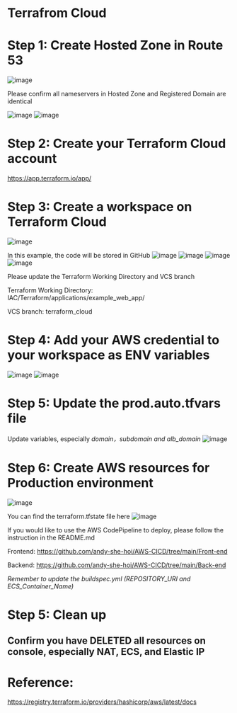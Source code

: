 # Terrafrom Cloud


# Step 1: Create Hosted Zone in Route 53

![image](https://user-images.githubusercontent.com/80022917/156779538-0687011a-6d9a-47d3-ade5-9fcc9ecf82dd.png)

Please confirm all nameservers in Hosted Zone and Registered Domain are identical

![image](https://user-images.githubusercontent.com/80022917/156780481-4d7c1c9a-c6df-464a-94fa-f09d390d4227.png)
![image](https://user-images.githubusercontent.com/80022917/156780592-a594b3de-2731-45c8-8376-f92007cb30a9.png)

# Step 2: Create your Terraform Cloud account

https://app.terraform.io/app/

# Step 3: Create a workspace on Terraform Cloud

![image](https://user-images.githubusercontent.com/80022917/157151179-fe889a0a-ea6c-4cd0-baf5-9e13da60f637.png)

In this example, the code will be stored in GitHub
![image](https://user-images.githubusercontent.com/80022917/157151278-c0f0548e-691f-4fc4-b8aa-49b5cdfcfefd.png)
![image](https://user-images.githubusercontent.com/80022917/157151644-a9f4f2d5-1d90-44c4-9e68-06056eb23612.png)
![image](https://user-images.githubusercontent.com/80022917/157152426-b8638cfc-575b-45f7-beb1-76f118729f57.png)
![image](https://user-images.githubusercontent.com/80022917/157152542-a95d4a6f-0ca9-4ad7-a9d5-d551a3751083.png)

Please update the Terraform Working Directory and VCS branch

Terraform Working Directory: IAC/Terraform/applications/example_web_app/

VCS branch: terraform_cloud

# Step 4: Add your AWS credential to your workspace as ENV variables

![image](https://user-images.githubusercontent.com/80022917/157154916-5b78941d-33fc-4505-9bde-d5382ed1ac92.png)
![image](https://user-images.githubusercontent.com/80022917/157154729-1421e50b-a2b1-4c97-9e47-126512809275.png)

# Step 5: Update the prod.auto.tfvars file

Update variables, especially _domain，subdomain and alb_domain_
![image](https://user-images.githubusercontent.com/80022917/157154146-b00a4461-2767-479c-8cbf-dd011588709b.png)

# Step 6: Create AWS resources for Production environment

![image](https://user-images.githubusercontent.com/80022917/157150112-54b7c1e2-48a4-4c85-81e7-91cb7a2bcf9a.png)

You can find the terraform.tfstate file here
![image](https://user-images.githubusercontent.com/80022917/157150607-98e9c845-12ff-4c65-aff5-8feec4d085bf.png)

If you would like to use the AWS CodePipeline to deploy, please follow the instruction in the README.md 

Frontend: https://github.com/andy-she-hoi/AWS-CICD/tree/main/Front-end

Backend: https://github.com/andy-she-hoi/AWS-CICD/tree/main/Back-end

_Remember to update the buildspec.yml (REPOSITORY_URI and ECS_Container_Name)_

# Step 5: Clean up



## Confirm you have DELETED all resources on console, especially NAT, ECS, and Elastic IP

# Reference: 
https://registry.terraform.io/providers/hashicorp/aws/latest/docs
